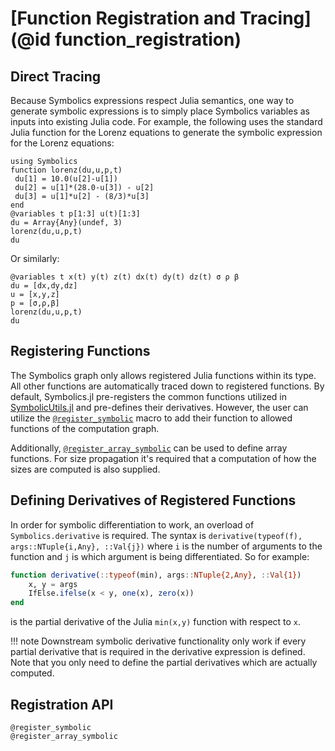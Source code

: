 # [Function Registration and Tracing](@id function_registration)

## Direct Tracing

Because Symbolics expressions respect Julia semantics, one way
to generate symbolic expressions is to simply place Symbolics
variables as inputs into existing Julia code. For example, the following
uses the standard Julia function for the Lorenz equations to generate
the symbolic expression for the Lorenz equations:

```@example registration
using Symbolics
function lorenz(du,u,p,t)
 du[1] = 10.0(u[2]-u[1])
 du[2] = u[1]*(28.0-u[3]) - u[2]
 du[3] = u[1]*u[2] - (8/3)*u[3]
end
@variables t p[1:3] u(t)[1:3]
du = Array{Any}(undef, 3)
lorenz(du,u,p,t)
du
```
Or similarly:

```@example registration
@variables t x(t) y(t) z(t) dx(t) dy(t) dz(t) σ ρ β
du = [dx,dy,dz]
u = [x,y,z]
p = [σ,ρ,β]
lorenz(du,u,p,t)
du
```

## Registering Functions

The Symbolics graph only allows registered Julia functions within its type.
All other functions are automatically traced down to registered
functions. By default, Symbolics.jl pre-registers the common functions
utilized in [SymbolicUtils.jl](https://github.com/JuliaSymbolics/SymbolicUtils.jl)
and pre-defines their derivatives. However, the user can utilize the
[`@register_symbolic`](@ref) macro to add their function to allowed functions
of the computation graph.

Additionally, [`@register_array_symbolic`](@ref) can be used to define array functions.
For size propagation it's required that a computation of how the sizes are computed is
also supplied.

## Defining Derivatives of Registered Functions

In order for symbolic differentiation to work, an overload of `Symbolics.derivative` is
required. The syntax is `derivative(typeof(f), args::NTuple{i,Any}, ::Val{j})` where
`i` is the number of arguments to the function and `j` is which argument is being
differentiated. So for example:

```julia
function derivative(::typeof(min), args::NTuple{2,Any}, ::Val{1})
    x, y = args
    IfElse.ifelse(x < y, one(x), zero(x))
end
```

is the partial derivative of the Julia `min(x,y)` function with respect to `x`.

!!! note
    Downstream symbolic derivative functionality only work if every partial derivative that
    is required in the derivative expression is defined. Note that you only need to define
    the partial derivatives which are actually computed.

## Registration API

```@docs
@register_symbolic
@register_array_symbolic
```
